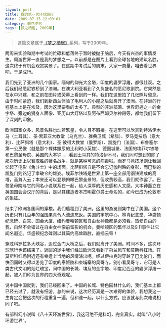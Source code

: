 ```yaml
---
layout: post
title: 我的第一次环球旅行
date: 2009-07-15 12:00:01
category: 朝花夕拾
tags: [梦之栖居, 2009年]
---
```


> 这篇文章属于[《梦之栖居》](/posts/where-the-dreams-reside/)系列，写于2009年。
	
<!--more-->

两周来实验和期中考试的忙碌和低落终于暂时被抛于脑后，今天有兴奋的事情发生。周游世界一直是我的梦想之一。以前都是在图片上看到全球各地的建筑名胜，这次终于有机会观赏实景了。在这期中考试后的周末，大家一商量，咱去看世界吧，于是成行。

我们先到了亚洲的几个国家。缅甸的仰光大金塔，印度的婆罗浮屠，都很壮观。之后我们经悉尼铁桥到了澳洲。在澳大利亚看到了久负盛名的悉尼歌剧院。它果然是在水中兴建，和之前在图片或荧幕上看到的一样。我们在这里拍了几张照片留念。由于时间紧迫，我们到新西兰体验了毛利人的小屋之后就离开了澳洲。在非洲的行程基本上是在埃及，因为这里要看的太多了。典型的非洲部落、世界奇迹之一的金字塔、旁边的狮身人面像、亚历山大灯塔以及阿布西姆贝尔神殿等，都给我们留下了深刻的印象。

欧洲国家众多，风景名胜也灿若繁星，令人目不暇接。在这里可以欣赏到特洛伊木马（土耳其）、圣·索菲亚大教堂（乌克兰）、雅典卫城（希腊）、罗马竞技场（意大利）、比萨斜塔（意大利）、圣·彼得大教堂（俄罗斯）、凯旋门（法国）、布鲁塞尔第一公民像（就是那个裸体撒尿的比利时小英雄）、德国城堡、法国的埃菲尔铁塔和巴黎圣母院、英国的大本钟……看到土耳其的特洛伊木马，我们同时想到的除了那次历史上以智取胜的著名战争，就是某种可恶的病毒啦。而罗马竞技场则让我回忆起了电影《角斗士》中的场面。比萨斜塔自是不会忘记伽利略的身影，而巴黎的凯旋门则铭记了拿破仑的雄姿。埃菲尔铁塔是世界上第一座全部用钢铁建成的高塔，高耸入云；本来还可以登顶俯瞰巴黎全景的，但收费较高，我们就作罢了。巴黎圣母院与它的同名小说联系在一起，给人深厚的历史感和人文感。大本钟矗立在英国国会会议厅的背后，是以其建造者本杰明霍尔爵士命名的，如今已成为伦敦市的象征。

结束了欧洲各国间的穿梭，我们启程到了美洲。这里的游览则集中在了美国。这个历史只有几百年的强国果真令人流连忘返。美国的宇航中心，林肯纪念堂、华盛顿纪念碑、白宫、国会大厦、纽约曼哈顿区和自由女神像都是必须看。热爱自由的我，自然不会错过在自由女神像前留影的机会。曼哈顿区的繁华以及9.11事件让它闻名遐迩。华盛顿纪念碑则以其简约高耸取胜，直插云霄！

穿过科罗拉多大峡谷，迈过金门大桥之后，我们就离开了美洲。时间不多，这次环球旅行也该结束了。返回的途中我们经过欧洲又看到了荷兰风车和莫斯科红场。在莫斯科红场附近还有幸逢上当地的风情演出呢。经过伊拉克时穿越了巴比伦门，而快回国时又得以游览了印度的泰姬陵和柬埔寨的吴哥寺。别小看吴哥寺，它可是人类古代文明的灿烂瑰宝，同中国的长城、埃及的金字塔、印度尼西亚的婆罗浮屠一起，被人们称为世界的四大奇观呢。

说中国中国就到，我们已经回来了。中国的长城、特色园林什么的，我们基本上都已经去过了，就没有细游。总的来说，这次经历真是一次难得的体验。我想我这一生肯定会把这次的行程重复一遍，但和谁一起，以什么方式，应该就与此次难说相同了吧。

有部科幻小说叫《八十天环游世界》，我这可绝不是科幻，完全真实，就叫“八小时环游世界”。
